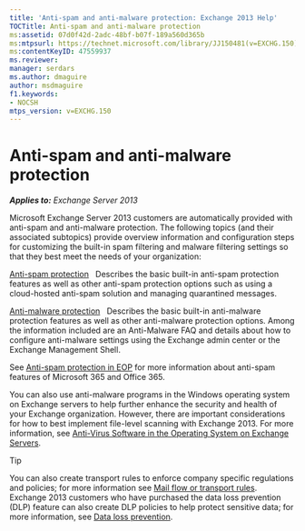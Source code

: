 ```yaml
---
title: 'Anti-spam and anti-malware protection: Exchange 2013 Help'
TOCTitle: Anti-spam and anti-malware protection
ms:assetid: 07d0f42d-2adc-48bf-b07f-189a560d365b
ms:mtpsurl: https://technet.microsoft.com/library/JJ150481(v=EXCHG.150)
ms:contentKeyID: 47559937
ms.reviewer: 
manager: serdars
ms.author: dmaguire
author: msdmaguire
f1.keywords:
- NOCSH
mtps_version: v=EXCHG.150
---
```


# Anti-spam and anti-malware protection

_**Applies to:** Exchange Server 2013_

Microsoft Exchange Server 2013 customers are automatically provided with anti-spam and anti-malware protection. The following topics (and their associated subtopics) provide overview information and configuration steps for customizing the built-in spam filtering and malware filtering settings so that they best meet the needs of your organization:

[Anti-spam protection](anti-spam-protection-exchange-2013-help.md)   Describes the basic built-in anti-spam protection features as well as other anti-spam protection options such as using a cloud-hosted anti-spam solution and managing quarantined messages.

[Anti-malware protection](anti-malware-protection-exchange-2013-help.md)   Describes the basic built-in anti-malware protection features as well as other anti-malware protection options. Among the information included are an Anti-Malware FAQ and details about how to configure anti-malware settings using the Exchange admin center or the Exchange Management Shell.

See [Anti-spam protection in EOP](/microsoft-365/security/office-365-security/anti-spam-protection) for more information about anti-spam features of Microsoft 365 and Office 365.

You can also use anti-malware programs in the Windows operating system on Exchange servers to help further enhance the security and health of your Exchange organization. However, there are important considerations for how to best implement file-level scanning with Exchange 2013. For more information, see [Anti-Virus Software in the Operating System on Exchange Servers](anti-virus-software-in-the-operating-system-on-exchange-servers-exchange-2013-help.md).

> [!TIP]
> You can also create transport rules to enforce company specific regulations and policies; for more information see <A href="mail-flow-rules-transport-rules-in-exchange-2013-exchange-2013-help.md">Mail flow or transport rules</A>. Exchange 2013 customers who have purchased the data loss prevention (DLP) feature can also create DLP policies to help protect sensitive data; for more information, see <A href="/exchange/security-and-compliance/data-loss-prevention/data-loss-prevention">Data loss prevention</A>.